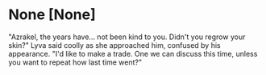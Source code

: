 # None [None]
"Azrakel, the years have... not been kind to you. Didn't you regrow your skin?" Lyva said coolly as she approached him, confused by his appearance. "I'd like to make a trade. One we can discuss this time, unless you want to repeat how last time went?"
